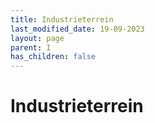 ```yaml
---
title: Industrieterrein
last_modified_date: 19-09-2023
layout: page
parent: I
has_children: false
---
```


Industrieterrein
================

